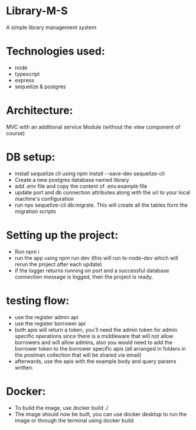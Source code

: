 # Library-M-S

A simple library management system

# Technologies used:

* node
* typescript
* express
* sequelize & postgres

# Architecture:

MVC with an additional service Module (without the view component of course)

# DB setup:

* install sequelize cli using npm install --save-dev sequelize-cli
* Create a new postgres database named library
* add .env file and copy the content of .env.example file
* update port and db connection attributes along with the url to your local machine's configuration
* run npx sequelize-cli db:migrate. This will create all the tables form the migration scripts

# Setting up the project:

* Run npm i
* run the app using npm run dev (this will run ts-node-dev which will rerun the project after each update)
* if the logger returns running on port <port> and a successful database connection message is logged, then the project is ready.

# testing flow:

* use the register admin api
* use the register borrower api
* both apis will return a token, you'll need the admin token for admin specific operations since there is a middleware that will not allow borrowers and will allow admins, also you would need to add the borrower token to the borrower specific apis (all arranged in folders in the postman collection that will be shared via email)
* afterwards, use the apis with the example body and query params written.

# Docker:

* To build the image, use docker build ./
* The image should now be built, you can use docker desktop to run the image or through the terminal using docker build.



